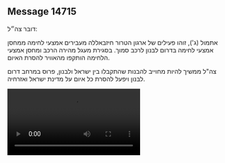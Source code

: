 ## Message 14715

דובר צה״ל:

אתמול (ג'), זוהו פעילים של ארגון הטרור חיזבאללה מעבירים אמצעי לחימה ממחסן אמצעי לחימה בדרום לבנון לרכב סמוך. בסגירת מעגל מהירה הרכב ומחסן אמצעי הלחימה הותקפו מהאוויר להסרת האיום.

צה"ל ממשיך להיות מחוייב להבנות שהתקבלו בין ישראל ולבנון, פרוס במרחב דרום לבנון ויפעל להסרת כל איום על מדינת ישראל ואזרחיה.

![Video](https://data.iron-swords.co.il/2025/January/01/https://data.iron-swords.co.il/2025/January/01/14715/14715_media.mp4)
